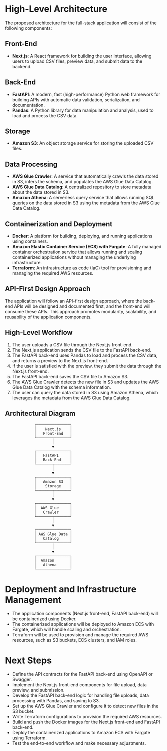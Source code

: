 # High-Level Architecture

The proposed architecture for the full-stack application will consist of the following components:

## Front-End
- **Next.js**: A React framework for building the user interface, allowing users to upload CSV files, preview data, and submit data to the backend.

## Back-End
- **FastAPI**: A modern, fast (high-performance) Python web framework for building APIs with automatic data validation, serialization, and documentation.
- **Pandas**: A Python library for data manipulation and analysis, used to load and process the CSV data.

## Storage
- **Amazon S3**: An object storage service for storing the uploaded CSV files.

## Data Processing
- **AWS Glue Crawler**: A service that automatically crawls the data stored in S3, infers the schema, and populates the AWS Glue Data Catalog.
- **AWS Glue Data Catalog**: A centralized repository to store metadata about the data stored in S3.
- **Amazon Athena**: A serverless query service that allows running SQL queries on the data stored in S3 using the metadata from the AWS Glue Data Catalog.

## Containerization and Deployment
- **Docker**: A platform for building, deploying, and running applications using containers.
- **Amazon Elastic Container Service (ECS) with Fargate**: A fully managed container orchestration service that allows running and scaling containerized applications without managing the underlying infrastructure.
- **Terraform**: An infrastructure as code (IaC) tool for provisioning and managing the required AWS resources.

## API-First Design Approach
The application will follow an API-first design approach, where the back-end APIs will be designed and documented first, and the front-end will consume these APIs. This approach promotes modularity, scalability, and reusability of the application components.

## High-Level Workflow
1. The user uploads a CSV file through the Next.js front-end.
2. The Next.js application sends the CSV file to the FastAPI back-end.
3. The FastAPI back-end uses Pandas to load and process the CSV data, and returns a preview to the Next.js front-end.
4. If the user is satisfied with the preview, they submit the data through the Next.js front-end.
5. The FastAPI back-end saves the CSV file to Amazon S3.
6. The AWS Glue Crawler detects the new file in S3 and updates the AWS Glue Data Catalog with the schema information.
7. The user can query the data stored in S3 using Amazon Athena, which leverages the metadata from the AWS Glue Data Catalog.

## Architectural Diagram
                 ┌───────────────┐
                 │    Next.js    │
                 │   Front-End   │
                 └───────┬───────┘
                         │
                         ▼
                 ┌───────────────┐
                 │   FastAPI     │
                 │   Back-End    │
                 └───────┬───────┘
                         │
                         ▼
                 ┌───────────────┐
                 │   Amazon S3   │
                 │    Storage    │
                 └───────┬───────┘
                         │
                         ▼
                 ┌───────────────┐
                 │  AWS Glue     │
                 │   Crawler     │
                 └───────┬───────┘
                         │
                         ▼
                 ┌───────────────┐
                 │ AWS Glue Data │
                 │   Catalog     │
                 └───────┬───────┘
                         │
                         ▼
                 ┌───────────────┐
                 │  Amazon       │
                 │   Athena      │
                 └───────────────┘

# Deployment and Infrastructure Management
- The application components (Next.js front-end, FastAPI back-end) will be containerized using Docker.
- The containerized applications will be deployed to Amazon ECS with Fargate, which will handle scaling and orchestration.
- Terraform will be used to provision and manage the required AWS resources, such as S3 buckets, ECS clusters, and IAM roles.

# Next Steps
- Define the API contracts for the FastAPI back-end using OpenAPI or Swagger.
- Implement the Next.js front-end components for file upload, data preview, and submission.
- Develop the FastAPI back-end logic for handling file uploads, data processing with Pandas, and saving to S3.
- Set up the AWS Glue Crawler and configure it to detect new files in the S3 bucket.
- Write Terraform configurations to provision the required AWS resources.
- Build and push the Docker images for the Next.js front-end and FastAPI back-end.
- Deploy the containerized applications to Amazon ECS with Fargate using Terraform.
- Test the end-to-end workflow and make necessary adjustments.
